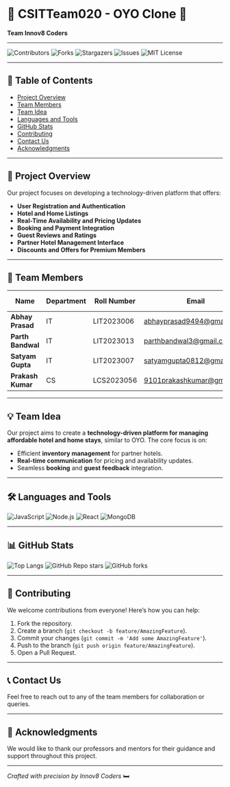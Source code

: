 # 🏨 CSITTeam020 - OYO Clone 🏨

**Team Innov8 Coders**

---

![Contributors](https://img.shields.io/github/contributors/Innov8Coders/OYOClone)
![Forks](https://img.shields.io/github/forks/Innov8Coders/OYOClone?style=social)
![Stargazers](https://img.shields.io/github/stars/Innov8Coders/OYOClone?style=social)
![Issues](https://img.shields.io/github/issues/Innov8Coders/OYOClone)
![MIT License](https://img.shields.io/github/license/Innov8Coders/OYOClone)

---

## 🧭 Table of Contents

- [Project Overview](#-project-overview)
- [Team Members](#-team-members)
- [Team Idea](#-team-idea)
- [Languages and Tools](#-languages-and-tools)
- [GitHub Stats](#-github-stats)
- [Contributing](#-contributing)
- [Contact Us](#-contact-us)
- [Acknowledgments](#-acknowledgments)

---

## 📌 Project Overview

Our project focuses on developing a technology-driven platform that offers:

- **User Registration and Authentication**
- **Hotel and Home Listings**
- **Real-Time Availability and Pricing Updates**
- **Booking and Payment Integration**
- **Guest Reviews and Ratings**
- **Partner Hotel Management Interface**
- **Discounts and Offers for Premium Members**

---

## 👥 Team Members

| **Name**            | **Department** | **Roll Number** | **Email**                          | **GitHub Username**                |
|---------------------|----------------|-----------------|------------------------------------|------------------------------------|
| **Abhay Prasad**     | IT             | LIT2023006      | abhayprasad9494@gmail.com          | [abhay9494](https://github.com/abhay9494) |
| **Parth Bandwal**    | IT             | LIT2023013      | parthbandwal3@gmail.com            | [parrth20](https://github.com/parrth20)   |
| **Satyam Gupta**     | IT             | LIT2023007      | satyamgupta0812@gmail.com          | [satyamgupta08](https://github.com/satyamgupta08) |
| **Prakash Kumar**    | CS             | LCS2023056      | 9101prakashkumar@gmail.com         | [Prakashkumar88](https://github.com/Prakashkumar88) |

---

## 💡 Team Idea

Our project aims to create a **technology-driven platform for managing affordable hotel and home stays**, similar to OYO. The core focus is on:

- Efficient **inventory management** for partner hotels.
- **Real-time communication** for pricing and availability updates.
- Seamless **booking** and **guest feedback** integration.

---

## 🛠️ Languages and Tools

![JavaScript](https://img.shields.io/badge/JavaScript-%23323330.svg?style=for-the-badge&logo=javascript&logoColor=%23F7DF1E)
![Node.js](https://img.shields.io/badge/Node.js-43853D?style=for-the-badge&logo=node.js&logoColor=white)
![React](https://img.shields.io/badge/React-%2320232a.svg?style=for-the-badge&logo=react&logoColor=%2361DAFB)
![MongoDB](https://img.shields.io/badge/MongoDB-%2347A248.svg?style=for-the-badge&logo=mongodb&logoColor=white)

---

## 📊 GitHub Stats

![Top Langs](https://github-readme-stats.vercel.app/api/top-langs/?username=Innov8Coders&layout=compact)
![GitHub Repo stars](https://img.shields.io/github/stars/Innov8Coders/OYOClone?style=social)
![GitHub forks](https://img.shields.io/github/forks/Innov8Coders/OYOClone?style=social)

---

## 🤝 Contributing

We welcome contributions from everyone! Here’s how you can help:

1. Fork the repository.
2. Create a branch (`git checkout -b feature/AmazingFeature`).
3. Commit your changes (`git commit -m 'Add some AmazingFeature'`).
4. Push to the branch (`git push origin feature/AmazingFeature`).
5. Open a Pull Request.

---

## 📞 Contact Us

Feel free to reach out to any of the team members for collaboration or queries.

---

## 🎉 Acknowledgments

We would like to thank our professors and mentors for their guidance and support throughout this project.

---

*Crafted with precision by Innov8 Coders* 🛏️
